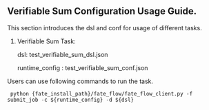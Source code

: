 ## Verifiable Sum Configuration Usage Guide.

 This section introduces the dsl and conf for usage of different tasks.

 1. Verifiable Sum Task:

     dsl: test_verifiable_sum_dsl.json

     runtime_config : test_verifiable_sum_conf.json

 Users can use following commands to run the task.

     python {fate_install_path}/fate_flow/fate_flow_client.py -f submit_job -c ${runtime_config} -d ${dsl}